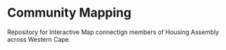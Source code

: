 # Community Mapping
Repository for Interactive Map connectign members of Housing Assembly across Western Cape.
